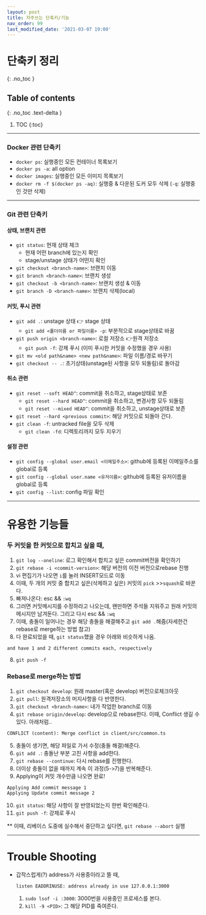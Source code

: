 ```yaml
---
layout: post
title: 자주쓰는 단축키/기능
nav_order: 99
last_modified_date: '2021-03-07 19:00'
---
```


# **단축키 정리**
{: .no_toc }

## Table of contents
{: .no_toc .text-delta }

1. TOC
{:toc}

---


### Docker 관련 단축키
* `docker ps`: 실행중인 모든 컨테이너 목록보기
* `docker ps -a`: all option
* `docker images`: 실행중인 모든 이미지 목록보기
* `docker rm -f $(docker ps -aq)`: 실행중 & 다운된 도커 모두 삭제 (`-q`: 실행중인 것만 삭제)

* * *

### Git 관련 단축키
#### **상태, 브랜치 관련**
* `git status`: 현재 상태 체크
  * 현재 어떤 branch에 있는지 확인
  * stage/unstage 상태가 어떤지 확인
* `git checkout <branch-name>`: 브랜치 이동
* `git branch <branch-name>`: 브랜치 생성
* `git checkout -b <branch-name>`: 브랜치 생성 & 이동
* `git branch -D <branch-name>`: 브랜치 삭제(local)

#### **커밋, 푸시 관련**
* `git add .`: unstage 상태 👉 stage 상태
  * `git add <폴더이름 or 파일이름> -p`: 부분적으로 stage상태로 바꿈
* `git push origin <branch-name>`: 로컬 저장소 👉원격 저장소
  * `git push -f`: 강제 푸시 (이미 푸시한 커밋을 수정했을 경우 사용)
* `git mv <old path&name> <new path&name>`: 파일 이름/경로 바꾸기
* `git checkout -- .`: 초기상태(unstage된 사항을 모두 되돌림)로 돌아감

#### **취소 관련**
* `git reset --soft HEAD^`: commit을 취소하고, stage상태로 보존
  * `git reset --hard HEAD^`: commit을 취소하고, 변경사항 모두 되돌림
  * `git reset --mixed HEAD^`: commit을 취소하고, unstage상태로 보존
* `git reset --hard <previous commit>`: 해당 커밋으로 되돌아 간다.
* `git clean -f`: untracked file을 모두 삭제
  * `git clean -fd`: 디렉토리까지 모두 지우기

#### **설정 관련**
* `git config --global user.email <이메일주소>`: github에 등록된 이메일주소를 global로 등록
* `git config --global user.name <유저이름>`: github에 등록된 유저이름을 global로 등록
* `git config --list`: config 파일 확인

* * *

# **유용한 기능들**
### 두 커밋을 한 커밋으로 합치고 싶을 때,
1. `git log --oneline`: 로그 확인해서 합치고 싶은 commit버전을 확인하기
2. `git rebase -i <commit-version>`: 해당 버전의 이전 버전으로rebase 진행
3. vi 편집기가 나오면 `i`를 눌러 INSERT모드로 이동
4. 이때, 두 개의 커밋 중 합치고 싶은(삭제하고 싶은) 커밋의 `pick` >>`squash`로 바꾼다.
5. 빠져나온다: esc && `:wq`
6. 그러면 커밋메시지를 수정하라고 나오는데, 왠만하면 주석들 지워주고 원래 커밋의메시지만 남겨둔다. 그리고 다시 esc && `:wq`
7. 이때, 충돌이 일어나는 경우 해당 충돌을 해결해주고 `git add .`해줌(자세한건 rebase로 merge하는 방법 참고)
8. 다 완료되었을 때, `git status`했을 경우 아래와 비슷하게 나옴.
  ```
  and have 1 and 2 different commits each, respectively
  ```
8. `git push -f`

### Rebase로 merge하는 방법
1. `git checkout develop`: 원래 master(혹은 develop) 버전으로체크아웃
2. `git pull`: 원격저장소의 머지사항을 다 반영한다.
3. `git checkout <branch-name>`: 내가 작업한 branch로 이동
4. `git rebase origin/develop`: develop으로 rebase한다.
  이때, Conflict 생길 수 있다. 아래처럼..
  ```
  CONFLICT (content): Merge conflict in client/src/common.ts
  ```
5. 충돌이 생기면, 해당 파일로 가서 수정(충돌 해결)해준다.
6. `git add .`: 충돌난 부분 고친 사항을 add한다.
7. `git rebase --continue`: 다시 rebase를 진행한다.
8. 더이상 충돌이 없을 때까지 계속 이 과정(5->7)을 반복해준다.
9. Applying이 커밋 개수만큼 나오면 완료!
  ```
  Applying Add commit message 1
  Applying Update commit message 2
  ```
10. `git status`: 해당 사항이 잘 반영되었는지 한번 확인해준다.
11. `git push -f`: 강제로 푸시

** 이때, 리베이스 도중에 실수해서 중단하고 싶다면, `git rebase --abort` 실행

* * *

# **Trouble Shooting**
* 갑작스럽게(?) address가 사용중이라고 뜰 때,
  ```
  listen EADDRINUSE: address already in use 127.0.0.1:3000
  ```
  1. `sudo lsof -i :3000`: 3000번을 사용중인 프로세스를 본다.
  2. `kill -9 <PID>`: 그 해당 PID를 죽여준다.
